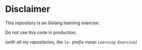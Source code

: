 # Disclaimer

This repository is an Golang learning exercise.

Do not use this code in production.  

_(with all my repositories, the `le-` prefix mean `Learning Exercise`)_
